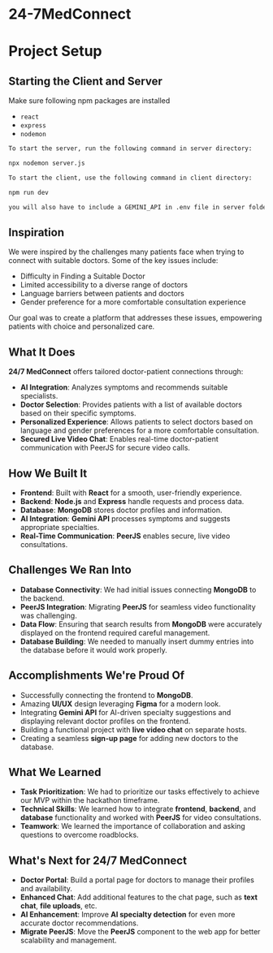 # 24-7MedConnect
# Project Setup

## Starting the Client and Server
Make sure following npm packages are installed
- `react`
- `express`
- `nodemon`
```bash
To start the server, run the following command in server directory:

npx nodemon server.js

To start the client, use the following command in client directory:

npm run dev

you will also have to include a GEMINI_API in .env file in server folder
```

## Inspiration
We were inspired by the challenges many patients face when trying to connect with suitable doctors. Some of the key issues include:

- Difficulty in Finding a Suitable Doctor
- Limited accessibility to a diverse range of doctors
- Language barriers between patients and doctors
- Gender preference for a more comfortable consultation experience

Our goal was to create a platform that addresses these issues, empowering patients with choice and personalized care.

## What It Does
**24/7 MedConnect** offers tailored doctor-patient connections through:

- **AI Integration**: Analyzes symptoms and recommends suitable specialists.
- **Doctor Selection**: Provides patients with a list of available doctors based on their specific symptoms.
- **Personalized Experience**: Allows patients to select doctors based on language and gender preferences for a more comfortable consultation.
- **Secured Live Video Chat**: Enables real-time doctor-patient communication with PeerJS for secure video calls.

## How We Built It

- **Frontend**: Built with **React** for a smooth, user-friendly experience.
- **Backend**: **Node.js** and **Express** handle requests and process data.
- **Database**: **MongoDB** stores doctor profiles and information.
- **AI Integration**: **Gemini API** processes symptoms and suggests appropriate specialties.
- **Real-Time Communication**: **PeerJS** enables secure, live video consultations.

## Challenges We Ran Into

- **Database Connectivity**: We had initial issues connecting **MongoDB** to the backend.
- **PeerJS Integration**: Migrating **PeerJS** for seamless video functionality was challenging.
- **Data Flow**: Ensuring that search results from **MongoDB** were accurately displayed on the frontend required careful management.
- **Database Building**: We needed to manually insert dummy entries into the database before it would work properly.

## Accomplishments We're Proud Of

- Successfully connecting the frontend to **MongoDB**.
- Amazing **UI/UX** design leveraging **Figma** for a modern look.
- Integrating **Gemini API** for AI-driven specialty suggestions and displaying relevant doctor profiles on the frontend.
- Building a functional project with **live video chat** on separate hosts.
- Creating a seamless **sign-up page** for adding new doctors to the database.

## What We Learned

- **Task Prioritization**: We had to prioritize our tasks effectively to achieve our MVP within the hackathon timeframe.
- **Technical Skills**: We learned how to integrate **frontend**, **backend**, and **database** functionality and worked with **PeerJS** for video consultations.
- **Teamwork**: We learned the importance of collaboration and asking questions to overcome roadblocks.

## What's Next for 24/7 MedConnect

- **Doctor Portal**: Build a portal page for doctors to manage their profiles and availability.
- **Enhanced Chat**: Add additional features to the chat page, such as **text chat**, **file uploads**, etc.
- **AI Enhancement**: Improve **AI specialty detection** for even more accurate doctor recommendations.
- **Migrate PeerJS**: Move the **PeerJS** component to the web app for better scalability and management.
